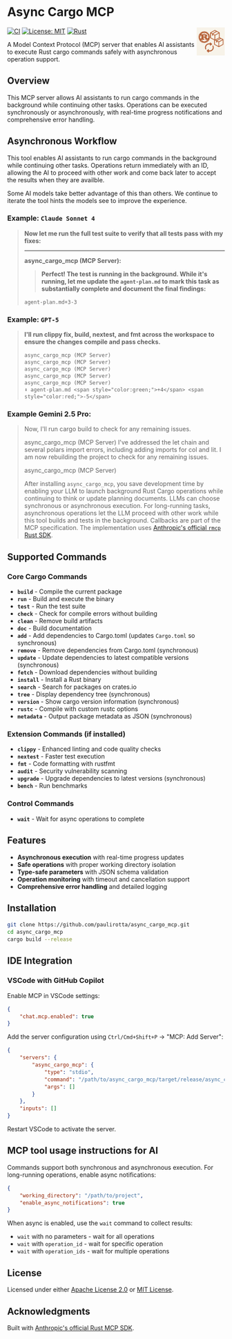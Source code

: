 # Async Cargo MCP

<img src="./assets/async-cargo-mcp-logo.png" height="65" align="right" alt="Async Cargo MCP Logo"/>

[![CI](https://github.com/paulirotta/async_cargo_mcp/actions/workflows/rust.yml/badge.svg)](https://github.com/paulirotta/async_cargo_mcp/actions/workflows/rust.yml)
[![License: MIT](https://img.shields.io/badge/License-MIT-yellow.svg)](https://opensource.org/licenses/MIT)
[![Rust](https://img.shields.io/badge/rust-1.70%2B-blue.svg)](https://www.rust-lang.org/)

A Model Context Protocol (MCP) server that enables AI assistants to execute Rust cargo commands safely with asynchronous operation support.

## Overview

This MCP server allows AI assistants to run cargo commands in the background while continuing other tasks. Operations can be executed synchronously or asynchronously, with real-time progress notifications and comprehensive error handling.

## Asynchronous Workflow

This tool enables AI assistants to run cargo commands in the background while continuing other tasks. Operations return immediately with an ID, allowing the AI to proceed with other work and come back later to accept the results when they are availble.

Some AI models take better advantage of this than others. We continue to iterate the tool hints the models see to improve the experience.

### Example: `Claude Sonnet 4`

> **Now let me run the full test suite to verify that all tests pass with my fixes:**
>
> ---
>
> **async_cargo_mcp (MCP Server):**
> > **Perfect! The test is running in the background. While it's running, let me update the `agent-plan.md` to mark this task as substantially complete and document the final findings:**
>
> ```
> agent-plan.md+3-3
> ```

### Example: `GPT-5`

> 
> **I'll run clippy fix, build, nextest, and fmt across the workspace to ensure the changes compile and pass checks.**
>
> ```
> async_cargo_mcp (MCP Server)
> async_cargo_mcp (MCP Server)
> async_cargo_mcp (MCP Server)
> async_cargo_mcp (MCP Server)
> async_cargo_mcp (MCP Server)  
> ⬇️ agent-plan.md <span style="color:green;">+4</span> <span style="color:red;">-5</span>

### Example Gemini 2.5 Pro:

> Now, I'll run cargo build to check for any remaining issues.
> 
> async_cargo_mcp (MCP Server)
> I've addressed the let chain and several polars import errors, including adding imports for col and lit. I am now rebuilding the project to check for any remaining issues.
> 
> async_cargo_mcp (MCP Server)
> 
> After installing `async_cargo_mcp`, you save development time by enabling your LLM to launch background Rust Cargo operations while continuing to think or update planning documents. LLMs can choose synchronous or asynchronous execution. For long-running tasks, asynchronous operations let the LLM proceed with other work while this tool builds and tests in the background. Callbacks are part of the MCP specification. The implementation uses [Anthropic's official `rmcp` Rust SDK](https://github.com/modelcontextprotocol/rust-sdk).

## Supported Commands

### Core Cargo Commands
- **`build`** - Compile the current package
- **`run`** - Build and execute the binary  
- **`test`** - Run the test suite
- **`check`** - Check for compile errors without building
- **`clean`** - Remove build artifacts
- **`doc`** - Build documentation
- **`add`** - Add dependencies to Cargo.toml (updates `Cargo.toml` so synchronous)
- **`remove`** - Remove dependencies from Cargo.toml (synchronous)
- **`update`** - Update dependencies to latest compatible versions (synchronous)
- **`fetch`** - Download dependencies without building
- **`install`** - Install a Rust binary
- **`search`** - Search for packages on crates.io
- **`tree`** - Display dependency tree (synchronous)
- **`version`** - Show cargo version information (synchronous)
- **`rustc`** - Compile with custom rustc options
- **`metadata`** - Output package metadata as JSON (synchronous)

### Extension Commands (if installed)
- **`clippy`** - Enhanced linting and code quality checks
- **`nextest`** - Faster test execution
- **`fmt`** - Code formatting with rustfmt
- **`audit`** - Security vulnerability scanning
- **`upgrade`** - Upgrade dependencies to latest versions (synchronous)
- **`bench`** - Run benchmarks

### Control Commands
- **`wait`** - Wait for async operations to complete

## Features

- **Asynchronous execution** with real-time progress updates
- **Safe operations** with proper working directory isolation
- **Type-safe parameters** with JSON schema validation
- **Operation monitoring** with timeout and cancellation support
- **Comprehensive error handling** and detailed logging

## Installation

```bash
git clone https://github.com/paulirotta/async_cargo_mcp.git
cd async_cargo_mcp
cargo build --release
```

## IDE Integration

### VSCode with GitHub Copilot

Enable MCP in VSCode settings:
```json
{
    "chat.mcp.enabled": true
}
```

Add the server configuration using `Ctrl/Cmd+Shift+P` → "MCP: Add Server":

```json
{
    "servers": {
        "async_cargo_mcp": {
            "type": "stdio",
            "command": "/path/to/async_cargo_mcp/target/release/async_cargo_mcp",
            "args": []
        }
    },
    "inputs": []
}
```

Restart VSCode to activate the server.

## MCP tool usage instructions for AI

Commands support both synchronous and asynchronous execution. For long-running operations, enable async notifications:

```json
{
    "working_directory": "/path/to/project",
    "enable_async_notifications": true
}
```

When async is enabled, use the `wait` command to collect results:
- `wait` with no parameters - wait for all operations
- `wait` with `operation_id` - wait for specific operation
- `wait` with `operation_ids` - wait for multiple operations

## License

Licensed under either [Apache License 2.0](APACHE_LICENSE.txt) or [MIT License](MIT_LICENSE.txt).

## Acknowledgments

Built with [Anthropic's official Rust MCP SDK](https://github.com/modelcontextprotocol/rust-sdk).
